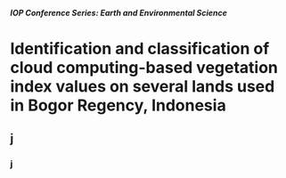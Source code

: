 _**IOP Conference Series: Earth and Environmental Science**_
# Identification and classification of cloud computing-based vegetation index values on several lands used in Bogor Regency, Indonesia
## j
### j
